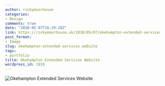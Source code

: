 ```yaml
---
author: rickymoorhouse
categories:
- Design
comments: true
date: "2010-05-07T16:29:28Z"
link: https://rickymoorhouse.uk/2010/05/07/okehampton-extended-services-website/
post_format:
- Image
slug: okehampton-extended-services-website
tags:
- portfolio
title: Okehampton Extended Services Website
wordpress_id: 1910
---
```


![Okehampton Extended Services Website](http://samespirit.net/ricky/files/2010/05/olc-es-org-uk-500x347.png)

[
](http://rickymoorhouse.files.wordpress.com/2010/05/olc-es-org-uk.png)
